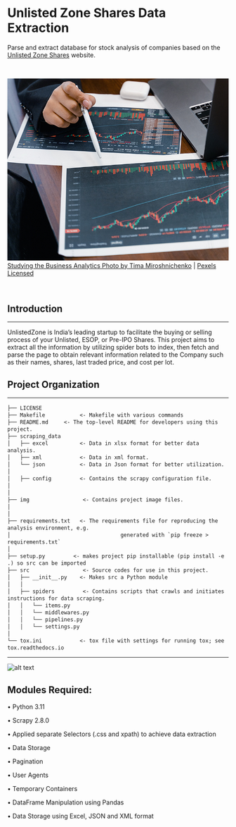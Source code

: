 # Unlisted Zone Shares Data Extraction
Parse and extract database for stock analysis of companies based on the [Unlisted Zone Shares](https://unlistedzone.com/shares/) website.

<br/>

![alt text](https://github.com/shahriar-rahman/Scraping-Unlisted-Zone-Shares/blob/main/files/analytics.jpg)
[Studying the Business Analytics Photo by Tima Miroshnichenko](https://www.pexels.com/photo/a-business-person-studying-the-business-analytics-7567234/)  |  [Pexels Licensed](https://www.pexels.com/)

<br/>

## Introduction
---------------------------------------------------------
UnlistedZone is India’s leading startup to facilitate the buying or selling process of your Unlisted, ESOP, or Pre-IPO Shares. 
This project aims to extract all the information by utilizing spider bots to index, then fetch and parse the page to obtain 
relevant information related to the Company such as their names, shares, last traded price, and cost per lot.


## Project Organization
---------------------------------------------------------

    ├── LICENSE
    ├── Makefile           <- Makefile with various commands
    ├── README.md     <- The top-level README for developers using this project.
    ├── scraping_data
    │   ├── excel          <- Data in xlsx format for better data analysis.
    │   ├── xml            <- Data in xml format.
    │   └── json           <- Data in Json format for better utilization.
    │
    │   ├── config         <- Contains the scrapy configuration file.
    │
    │
    ├── img                 <- Contains project image files.
    │   
    │
    ├── requirements.txt   <- The requirements file for reproducing the analysis environment, e.g.
    │                         			generated with `pip freeze > requirements.txt`
    │
    ├── setup.py         <- makes project pip installable (pip install -e .) so src can be imported
    ├── src                 <- Source codes for use in this project.
    │   ├── __init__.py    <- Makes src a Python module
    │   │
    │   ├── spiders         <- Contains scripts that crawls and initiates instructions for data scraping.
    │   │   └── items.py
	│   │   └── middlewares.py
	│   │   └── pipelines.py
	│   │   └── settings.py
    │
    └── tox.ini            <- tox file with settings for running tox; see tox.readthedocs.io


--------
![alt text](https://github.com/shahriar-rahman/Unlisted-Zone-Shares-Data-Extraction/blob/main/img/unlisted_shares_page.PNG)

## Modules Required:
• Python 3.11

• Scrapy 2.8.0

• Applied separate Selectors (.css and xpath) to achieve data extraction

• Data Storage

• Pagination

• User Agents

• Temporary Containers

• DataFrame Manipulation using Pandas

• Data Storage using Excel, JSON and XML format
